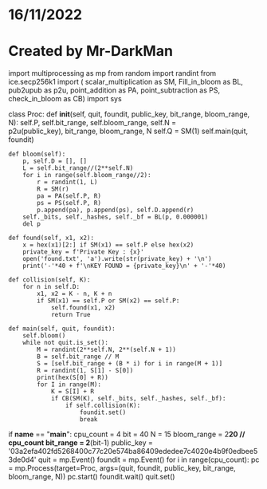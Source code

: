 # 16/11/2022
# Created by Mr-DarkMan

import multiprocessing as mp
from random import randint
from ice.secp256k1 import (
	scalar_multiplication as SM,
	Fill_in_bloom as BL,
	pub2upub as p2u,
	point_addition as PA,
	point_subtraction as PS,
	check_in_bloom as CB)
import sys

class Proc:
	def __init__(self, quit, foundit, public_key, bit_range, bloom_range, N):
		self.P, self.bit_range, self.bloom_range, self.N = \
			p2u(public_key), bit_range, bloom_range, N
		self.Q = SM(1)
		self.main(quit, foundit)

	def bloom(self):
		p, self.D = [], []
		L = self.bit_range//(2**self.N)
		for i in range(self.bloom_range//2):
			r = randint(1, L)
			R = SM(r)
			pa = PA(self.P, R)
			ps = PS(self.P, R)
			p.append(pa), p.append(ps), self.D.append(r)
		self._bits, self._hashes, self._bf = BL(p, 0.000001)
		del p

	def found(self, x1, x2):
		x = hex(x1)[2:] if SM(x1) == self.P else hex(x2)
		private_key = f'Private Key : {x}'
		open('found.txt', 'a').write(str(private_key) + '\n')
		print('-'*40 + f'\nKEY FOUND = {private_key}\n' + '-'*40)

	def collision(self, K):
		for n in self.D:
			x1, x2 = K - n, K + n
			if SM(x1) == self.P or SM(x2) == self.P:
				self.found(x1, x2)
				return True

	def main(self, quit, foundit):
		self.bloom()
		while not quit.is_set():
			M = randint(2**self.N, 2**(self.N + 1))
			B = self.bit_range // M
			S = [self.bit_range + (B * i) for i in range(M + 1)]
			R = randint(1, S[1] - S[0])
			print(hex(S[0] + R))
			for I in range(M):
				K = S[I] + R
				if CB(SM(K), self._bits, self._hashes, self._bf):
					if self.collision(K):
						foundit.set()
						break

if __name__ == "__main__":
	cpu_count = 4
	bit = 40
	N = 15
	bloom_range = 2**20 // cpu_count
	bit_range = 2**(bit-1)
	public_key = '03a2efa402fd5268400c77c20e574ba86409ededee7c4020e4b9f0edbee53de0d4'
	quit = mp.Event()
	foundit = mp.Event()
	for i in range(cpu_count):
		pc = mp.Process(target=Proc, args=(quit, foundit, public_key, bit_range, bloom_range, N))
		pc.start()
	foundit.wait()
	quit.set()
